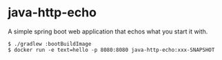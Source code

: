 # java-http-echo
A simple spring boot web application that echos what you start it with.

```
$ ./gradlew :bootBuildImage
$ docker run -e text=hello -p 8080:8080 java-http-echo:xxx-SNAPSHOT
```
